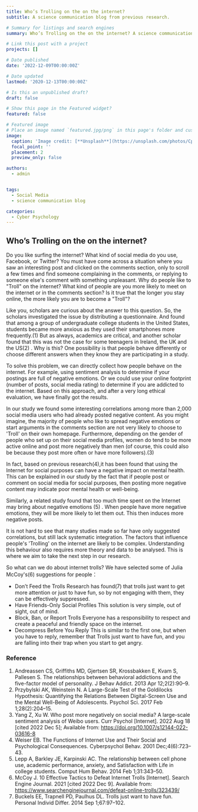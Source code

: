 ```yaml
---
title: Who’s Trolling on the on the internet?
subtitle: A science communication blog from previous research.

# Summary for listings and search engines
summary: Who’s Trolling on the on the internet? A science communication blog from previous research.

# Link this post with a project
projects: []

# Date published
date: '2022-12-09T00:00:00Z'

# Date updated
lastmod: '2020-12-13T00:00:00Z'

# Is this an unpublished draft?
draft: false

# Show this page in the Featured widget?
featured: false

# Featured image
# Place an image named `featured.jpg/png` in this page's folder and customize its options here.
image:
  caption: 'Image credit: [**Unsplash**](https://unsplash.com/photos/CpkOjOcXdUY)'
  focal_point: ''
  placement: 2
  preview_only: false

authors:
  - admin


tags:
  - Social Media
  - science communication blog

categories:
  - Cyber Psychology
---
```


## Who’s Trolling on the on the internet?

Do you like surfing the internet? What kind of social media do you use, Facebook, or Twitter? You must have come across a situation where you saw an interesting post and clicked on the comments section, only to scroll a few times and find someone complaining in the comments, or replying to someone else's comment with something unpleasant. Why do people like to "Troll" on the internet? What kind of people are you more likely to meet on the internet or in the comments section? Is it true that the longer you stay online, the more likely you are to become a "Troll"?

Like you, scholars are curious about the answer to this question. So, the scholars investigated the issue by distributing a questionnaire. And found that among a group of undergraduate college students in the United States, students became more anxious as they used their smartphones more frequently.(1) But as always, academics are critical, and another scholar found that this was not the case for some teenagers in Ireland, the UK and the US(2) . Why is this? One possibility is that people behave differently or choose different answers when they know they are participating in a study.

To solve this problem, we can directly collect how people behave on the internet. For example, using sentiment analysis to determine if your postings are full of negative emotions. Or we could use your online footprint (number of posts, social media rating) to determine if you are addicted to the internet. Based on this approach, and after a very long ethical evaluation, we have finally got the results.

In our study we found some interesting correlations among more than 2,000 social media users who had already posted negative content. As you might imagine, the majority of people who like to spread negative emotions or start arguments in the comments section are not very likely to choose to 'Troll' on their own homepage. Furthermore, depending on the gender of people who set up on their social media profiles, women do tend to be more active online and post more negatively than men (of course, this could also be because they post more often or have more followers).(3)

In fact, based on previous research(4),it has been found that using the Internet for social purposes can have a negative impact on mental health. This can be explained in our study by the fact that if people post or comment on social media for social purposes, then posting more negative content may indicate poor mental health or well-being.

Similarly, a related study found that too much time spent on the Internet may bring about negative emotions (5) . When people have more negative emotions, they will be more likely to let them out. This then induces more negative posts.

It is not hard to see that many studies made so far have only suggested correlations, but still lack systematic integration. The factors that influence people's 'Trolling' on the internet are likely to be complex. Understanding this behaviour also requires more theory and data to be analysed. This is where we aim to take the next step in our research.

So what can we do about internet trolls? We have selected some of Julia McCoy's(6) suggestions for people：
* Don’t Feed the Trolls
    Research has found(7) that trolls just want to get more attention or just to have fun, so by not engaging with them, they can be effectively suppressed.
* Have Friends-Only Social Profiles
    This solution is very simple, out of sight, out of mind.
* Block, Ban, or Report Trolls
    Everyone has a responsibility to respect and create a peaceful and friendly space on the internet.
* Decompress Before You Reply
    This is similar to the first one, but when you have to reply, remember that Trolls just want to have fun, and you are falling into their trap when you start to get angry.
    
### Reference
1.	Andreassen CS, Griffiths MD, Gjertsen SR, Krossbakken E, Kvam S, Pallesen S. The relationships between behavioral addictions and the five-factor model of personality. J Behav Addict. 2013 Apr 12;2(2):90–9. 
2.	Przybylski AK, Weinstein N. A Large-Scale Test of the Goldilocks Hypothesis: Quantifying the Relations Between Digital-Screen Use and the Mental Well-Being of Adolescents. Psychol Sci. 2017 Feb 1;28(2):204–15. 
3.	Yang Z, Xu W. Who post more negatively on social media? A large-scale sentiment analysis of Weibo users. Curr Psychol [Internet]. 2022 Aug 18 [cited 2022 Dec 5]; Available from: https://doi.org/10.1007/s12144-022-03616-8
4.	Weiser EB. The Functions of Internet Use and Their Social and Psychological Consequences. Cyberpsychol Behav. 2001 Dec;4(6):723–43. 
5.	Lepp A, Barkley JE, Karpinski AC. The relationship between cell phone use, academic performance, anxiety, and Satisfaction with Life in college students. Comput Hum Behav. 2014 Feb 1;31:343–50. 
6.	McCoy J. 10 Effective Tactics to Defeat Internet Trolls [Internet]. Search Engine Journal. 2021 [cited 2022 Dec 9]. Available from: https://www.searchenginejournal.com/defeat-online-trolls/323439/
7.	Buckels EE, Trapnell PD, Paulhus DL. Trolls just want to have fun. Personal Individ Differ. 2014 Sep 1;67:97–102. 


